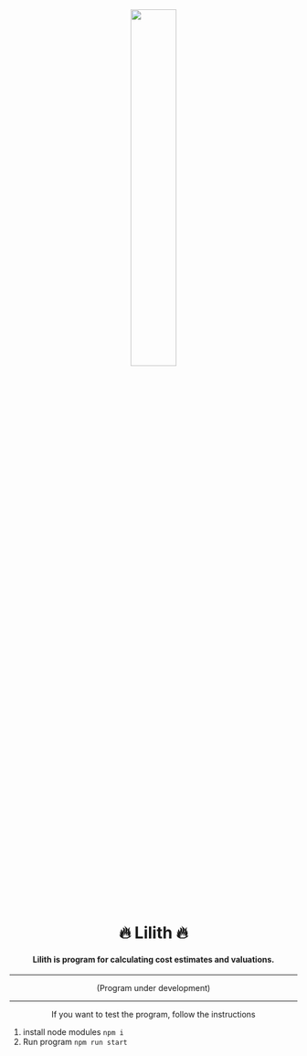 
<div align="center">    
	<img src="https://raw.githubusercontent.com/MakotoDesigner/Lilith/master/public/assets/img/Lilith_logo.png" width="40%">
	<h1>🔥 Lilith 🔥</h1>
	<h4>Lilith is program for calculating cost estimates and valuations.</h4>
	<hr>
	<p>(Program under development)</p>
	<hr>
	<p>If you want to test the program, follow the instructions</p>
</div>

1. install node modules
	`npm i`
2. Run program
	`npm run start`
